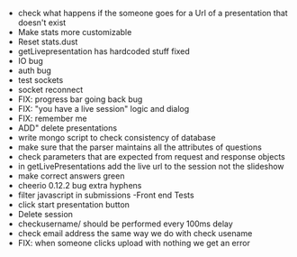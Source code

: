 - check what happens if the someone goes for a Url of a presentation that doesn't exist
- Make stats more customizable
- Reset stats.dust
- getLivepresentation has hardcoded stuff fixed
- IO bug
- auth bug
- test sockets
- socket reconnect
- FIX: progress bar going back bug
- FIX: "you have a live session" logic and dialog
- FIX: remember me
- ADD" delete presentations
- write mongo script to check consistency of database
- make sure that the parser maintains all the attributes of questions
- check parameters that are expected from request and response objects
- in getLivePresentations add the live url to the session not the slideshow
- make correct answers green
- cheerio 0.12.2 bug extra hyphens
- filter javascript in submissions
-Front end Tests
 - click start presentation button
 - Delete session
 - checkusername/ should be performed every 100ms delay
 - check email address the same way we do with check usename
 - FIX: when someone clicks upload with nothing we get an error
